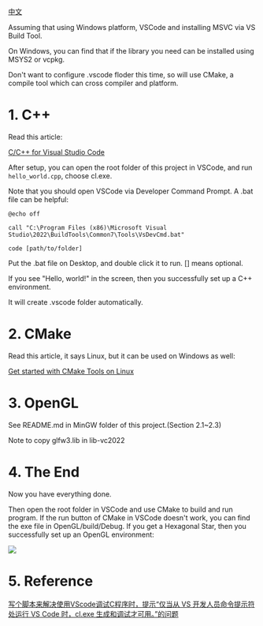 [中文](README_CN.md)

Assuming that using Windows platform, VSCode and installing MSVC via VS Build Tool.

On Windows, you can find that if the library you need can be installed using MSYS2 or vcpkg.

Don't want to configure .vscode floder this time, so will use CMake, a compile tool which can cross compiler and platform.

# 1. C++

Read this article:

[C/C++ for Visual Studio Code](https://code.visualstudio.com/docs/languages/cpp)

After setup, you can open the root folder of this project in VSCode, and run `hello_world.cpp`, choose cl.exe. 

Note that you should open VSCode via Developer Command Prompt. A .bat file can be helpful:

```batch
@echo off

call "C:\Program Files (x86)\Microsoft Visual Studio\2022\BuildTools\Common7\Tools\VsDevCmd.bat"

code [path/to/folder]
```

Put the .bat file on Desktop, and double click it to run. [] means optional.

If you see "Hello, world!" in the screen, then you successfully set up a C++ environment.

It will create .vscode folder automatically.

# 2. CMake

Read this article, it says Linux, but it can be used on Windows as well:

[Get started with CMake Tools on Linux](https://code.visualstudio.com/docs/cpp/cmake-linux)

# 3. OpenGL

See README.md in MinGW folder of this project.(Section 2.1~2.3) 

Note to copy glfw3.lib in lib-vc2022

# 4. The End

Now you have everything done. 

Then open the root folder in VSCode and use CMake to build and run program. If the run button of CMake in VSCode doesn't work, you can find the exe file in OpenGL/build/Debug. If you get a Hexagonal Star, then you successfully set up an OpenGL environment:

![](https://pic2.zhimg.com/80/v2-154375a9d0d2e84b3e4c4867c58f8351_720w.webp)

# 5. Reference

[写个脚本来解决使用VScode调试C程序时，提示“仅当从 VS 开发人员命令提示符处运行 VS Code 时，cl.exe 生成和调试才可用。”的问题](https://www.cnblogs.com/CoronaZero/p/16656816.html)
